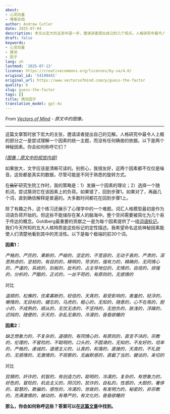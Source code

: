 ```yaml
---
about:
- 心灵向量
- 博客存档
author: Andrew Cutler
date: 2025-07-04
description: 本文从宏大的主张中退一步，邀请读者提出自己的几个观点。人格研究中最令人上瘾的部分之一是试图理解当一个因素的统一主题时...
draft: false
keywords:
- 心灵向量
- 猜测
- 因子
lang: zh
lastmod: '2025-07-13'
license: https://creativecommons.org/licenses/by-sa/4.0/
original_id: '54190441'
original_url: https://www.vectorsofmind.com/p/guess-the-factor
quality: 6
slug: guess-the-factor
tags: []
title: 猜测因子
translation_model: gpt-4o
---
```


*From [Vectors of Mind](https://www.vectorsofmind.com/p/guess-the-factor) - 原文中的图像。*

---

这篇文章暂时放下宏大的主张，邀请读者提出自己的见解。人格研究中最令人上瘾的部分之一是尝试理解一个因素的统一主题，而没有任何确凿的依据。以下是两个神秘因素。你会如何称呼它们？

[*[图像：原文中的视觉内容]*](https://substackcdn.com/image/fetch/$s_!jWP_!,f_auto,q_auto:good,fl_progressive:steep/https%3A%2F%2Fbucketeer-e05bbc84-baa3-437e-9518-adb32be77984.s3.amazonaws.com%2Fpublic%2Fimages%2F27e9f54d-aa34-4ec2-981d-b4719d2e7e8f_1201x1065.png)

如果放大，文字应该是清晰可读的。别担心，我很友好，这两个因素都不仅仅是噪音。这些都是真实的数据，尽管可能是不同于熟悉的旋转方式。

在~~盐矿~~研究生院工作时，我的策略是：1）发展一个因素的理论；2）选择一个随机词，尝试猜测它在该因素上的负荷。如果错了，回到步骤1。如果对了，再画几个词，直到确信解释是普遍的。大多数时间都花在回到步骤1上。

除了有趣之外，这个练习还展示了心理学中的一个难题。词汇人格模型最初是作为词语负荷开始的。但这些不能储存在某人的脑海中。整个空间需要被简化为几个易于传达的概念。Goldberg最重要的贡献之一是为每个因素提供了一组[词语标记](https://doi.apa.org/doiLanding?doi=10.1037%2F1040-3590.4.1.26)。我们今天所知的五大人格特质是这些标记的定性描述。我希望命名这些神秘因素能使人们清楚地看到其中的灵活性。以下是每个极端的前30个词。

**因素1：**

_严格的，严厉的，果断的，严峻的，坚定的，不宽容的，无动于衷的，严肃的，深思熟虑的，坚韧的，有目的的，精明的，苛求的，强有力的，精确的，无同情心的，严谨的，系统的，刻板的，批判的，占主导地位的，无情的，自信的，顽强的，分析的，严酷的，正式的，一丝不苟的，有原则的，无感情的_

对比

_温顺的，松懈的，优柔寡断的，轻信的，天真的，易受影响的，害羞的，轻浮的，懒惰的，无目标的，健忘的，马虎的，粗心的，无知的，随意的，心不在焉的，胆小的，不成熟的，顺从的，无忧无虑的，不坚持的，无抱负的，肤浅的，浮躁的，迟钝的，随便的，乐天的，杂乱无章的，冷漠的，昏昏欲睡的_

**因素2：**

_缺乏想象力的，不复杂的，道德的，有同情心的，有原则的，直言不讳的，宗教的，伦理的，不冒险的，不聪明的，口头的，不圆滑的，无知的，不友好的，坦率的，严格的，虔诚的，道德主义的，认真的，和蔼的，直接的，天真的，不礼貌的，无感情的，无激情的，不观察的，无幽默感的，直截了当的，健谈的，亲切的_

对比

_狡猾的，奸诈的，机智的，有创造力的，聪明的，冷漠的，复杂的，有想象力的，好色的，冒险的，机会主义的，阴沉的，狡诈的，自私的，性感的，大胆的，奢侈的，聪慧的，欺骗的，感性的，冷漠的，世故的，有发明力的，秘密的，非宗教的，充满激情的，被动的，有尊严的，有文化的，昏昏欲睡的_

**那么，你会如何称呼这些？答案可以在[这篇文章](https://www.vectorsofmind.com/p/mystery-factors-revisited)中找到。**